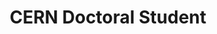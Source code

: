 ---
draft: false
name: "Dario Pullia"
title: "CERN Doctoral Student"
description: "Neutrino searches in ProtoDUNE data and machine learning applications for online supernova pointing in DUNE."
publicationLink: "https://inspirehep.net/authors/2644006"
githubLink: "https://github.com/dariopullia"
avatar: {
    src: "/member-photos/dario.jpeg",
    alt: "Dario Pullia"
}
group: "EP-NU"
publishDate: "2025-01-01 15:39"
isFormerMember: false
---